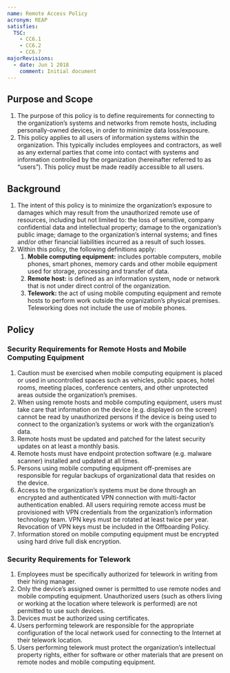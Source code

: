 ```yaml
---
name: Remote Access Policy
acronym: REAP
satisfies:
  TSC:
    - CC6.1
    - CC6.2
    - CC6.7
majorRevisions:
  - date: Jun 1 2018
    comment: Initial document
---
```


## Purpose and Scope

1. The purpose of this policy is to define requirements for connecting to the organization’s systems and networks from remote hosts, including personally-owned devices, in order to minimize data loss/exposure.
2. This policy applies to all users of information systems within the organization. This typically includes employees and contractors, as well as any external parties that come into contact with systems and information controlled by the organization (hereinafter referred to as “users”). This policy must be made readily accessible to all users.

## Background

1. The intent of this policy is to minimize the organization’s exposure to damages which may result from the unauthorized remote use of resources, including but not limited to: the loss of sensitive, company confidential data and intellectual property; damage to the organization’s public image; damage to the organization’s internal systems; and fines and/or other financial liabilities incurred as a result of such losses.
2. Within this policy, the following definitions apply:
   1. **Mobile computing equipment:** includes portable computers, mobile phones, smart phones, memory cards and other mobile equipment used for storage, processing and transfer of data.
   2. **Remote host:** is defined as an information system, node or network that is not under direct control of the organization.
   3. **Telework:** the act of using mobile computing equipment and remote hosts to perform work outside the organization’s physical premises. Teleworking does not include the use of mobile phones.

## Policy

### Security Requirements for Remote Hosts and Mobile Computing Equipment

1. Caution must be exercised when mobile computing equipment is placed or used in uncontrolled spaces such as vehicles, public spaces, hotel rooms, meeting places, conference centers, and other unprotected areas outside the organization’s premises.
2. When using remote hosts and mobile computing equipment, users must take care that information on the device (e.g. displayed on the screen) cannot be read by unauthorized persons if the device is being used to connect to the organization’s systems or work with the organization’s data.
3. Remote hosts must be updated and patched for the latest security updates on at least a monthly basis.
4. Remote hosts must have endpoint protection software (e.g. malware scanner) installed and updated at all times.
5. Persons using mobile computing equipment off-premises are responsible for regular backups of organizational data that resides on the device.
6. Access to the organization’s systems must be done through an encrypted and authenticated VPN connection with multi-factor authentication enabled. All users requiring remote access must be provisioned with VPN credentials from the organization’s information technology team. VPN keys must be rotated at least twice per year. Revocation of VPN keys must be included in the Offboarding Policy.
7. Information stored on mobile computing equipment must be encrypted using hard drive full disk encryption.

### Security Requirements for Telework

1. Employees must be specifically authorized for telework in writing from their hiring manager.
2. Only the device’s assigned owner is permitted to use remote nodes and mobile computing equipment. Unauthorized users (such as others living or working at the location where telework is performed) are not permitted to use such devices.
3. Devices must be authorized using certificates.
4. Users performing telework are responsible for the appropriate configuration of the local network used for connecting to the Internet at their telework location.
5. Users performing telework must protect the organization’s intellectual property rights, either for software or other materials that are present on remote nodes and mobile computing equipment.
